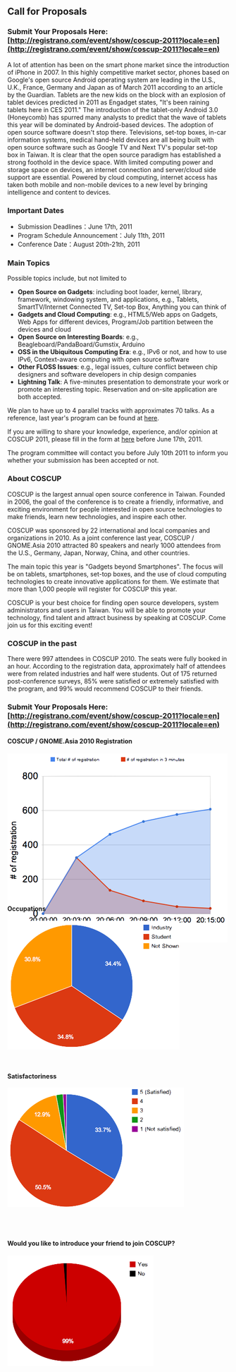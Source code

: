 ## Call for Proposals

### Submit Your Proposals Here: [http://registrano.com/event/show/coscup-2011?locale=en](http://registrano.com/event/show/coscup-2011?locale=en)

A lot of attention has been on the smart phone market since the introduction of iPhone in 2007. In this highly competitive market sector, phones based on Google's open source Android operating system are leading in the U.S., U.K., France, Germany and Japan as of March 2011 according to an article by the Guardian.
Tablets are the new kids on the block with an explosion of tablet devices predicted in 2011 as Engadget states, "It's been raining tablets here in CES 2011." The introduction of the tablet-only Android 3.0 (Honeycomb) has spurred many analysts to predict that the wave of tablets this year will be dominated by Android-based devices.
The adoption of open source software doesn't stop there. Televisions, set-top boxes, in-car information systems, medical hand-held devices are all being built with open source software such as Google TV and Next TV's popular set-top box in Taiwan. It is clear that the open source paradigm has established a strong foothold in the device space.
With limited computing power and storage space on devices, an internet connection and server/cloud side support are essential. Powered by cloud computing, internet access has taken both mobile and non-mobile devices to a new level by bringing intelligence and content to devices.

### Important Dates

* Submission Deadlines：June 17th, 2011
* Program Schedule Announcement：July 11th, 2011
* Conference Date：August  20th-21th, 2011

### Main Topics

Possible topics include, but not limited to

* **Open Source on Gadgets**:  including boot loader, kernel, library, framework, windowing system, and applications, e.g., Tablets, SmartTV/Internet Connected TV, Set-top Box, Anything you can think of
* **Gadgets and Cloud Computing**:  e.g., HTML5/Web apps on Gadgets, Web Apps for different devices, Program/Job partition between the devices and cloud
* **Open Source on Interesting Boards**:  e.g., Beagleboard/PandaBoard/Gumstix, Arduino
* **OSS in the Ubiquitous Computing Era**:  e.g., IPv6 or not, and how to use IPv6, Context-aware computing with open source software
* **Other FLOSS Issues**:  e.g., legal issues, culture conflict between chip designers and software developers in chip design companies
* **Lightning Talk**: A five-minutes presentation to demonstrate your work or promote an interesting topic. Reservation and on-site application are both accepted.

We plan to have up to 4 parallel tracks with approximates 70 talks. As a reference, last year's program can be found at [here](http://coscup.org/2010/en/program/).

If you are willing to share your knowledge, experience, and/or opinion at COSCUP 2011, please fill in the form at [here](http://registrano.com/event/show/coscup-2011?locale=en) before June 17th, 2011.

The program committee will contact you before July 10th 2011 to inform you whether your submission has been accepted or not.

### About COSCUP

COSCUP is the largest annual open source conference in Taiwan. Founded in 2006, the goal of the conference is to create a friendly, informative, and exciting environment for people interested in open source technologies to make friends, learn new technologies, and inspire each other.

COSCUP was sponsored by 22 international and local companies and organizations in 2010. As a joint conference last year, COSCUP / GNOME.Asia 2010 attracted 80 speakers and nearly 1000 attendees from the U.S., Germany, Japan, Norway, China, and other countries.

The main topic this year is "Gadgets beyond Smartphones". The focus will be on tablets, smartphones, set-top boxes, and the use of cloud computing technologies to create innovative applications for them. We estimate that more than 1,000 people will register for COSCUP this year.

COSCUP is your best choice for finding open source developers, system administrators and users in Taiwan. You will be able to promote your technology, find talent and attract business by speaking at COSCUP. Come join us for this exciting event!

### COSCUP in the past

There were 997 attendees in COSCUP 2010. The seats were fully booked in an hour. According to the registration data, approximately half of attendees were from related industries and half were students. Out of 175 returned post-conference surveys, 85% were satisfied or extremely satisfied with the program, and 99% would recommend COSCUP to their friends.

### Submit Your Proposals Here: [http://registrano.com/event/show/coscup-2011?locale=en](http://registrano.com/event/show/coscup-2011?locale=en)
<div class="alignleft" style="height: 360px">

<h4>COSCUP / GNOME.Asia 2010 Registration</h4>

<p><img alt="COSCUP / GNOME.Asia 2010 Registration" src="register-time-en.png" class="aligncenter" /></p>

</div>

<div class="alignleft" style="height: 360px">

<h4>Occupations</h4>

<p><img alt="Occupations" src="occupation-en.png" class="aligncenter" /></p>

</div>

<div class="alignleft" style="height: 360px">

<h4>Satisfactoriness</h4>

<p><img alt="Satisfactoriness" src="like-en.png" class="aligncenter" /></p>

</div>

<div class="alignleft" style="height: 360px">

<h4>Would you like to introduce your friend to join COSCUP?</h4>

<p><img alt="Would you like to introduce your friend to join COSCUP?" src="recommendation-en.png" class="aligncenter" /></p>

</div>
